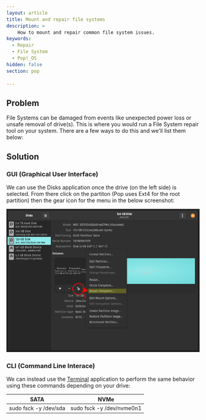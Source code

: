 ```yaml
---
layout: article
title: Mount and repair file systems
description: >
    How to mount and repair common file system issues.
keywords:
  - Repair
  - File System
  - Pop!_OS
hidden: false
section: pop

---
```


## Problem

File Systems can be damaged from events like unexpected power loss or unsafe removal of drive(s). This is where you would run a File System repair tool on your system. There are a few ways to do this and we'll list them below:

## Solution

### GUI (Graphical User Interface)

We can use the Disks application once the drive (on the left side) is selected. From there click on the partiton (Pop uses Ext4 for the root partition) then the gear icon for the menu in the below screenshot:

![Disks-Repair](/images/fixing-drives/disks-application.png)

### CLI (Command Line Interace)

We can instead use the <u>Terminal</u> application to perform the same behavior using these commands depending on your drive:

|         SATA          |           NVMe            |
|:---------------------:|:-------------------------:|
| sudo fsck -y /dev/sda | sudo fsck -y /dev/nvme0n1 |